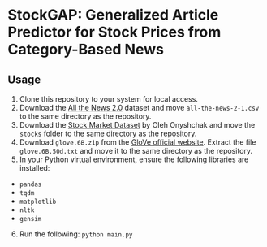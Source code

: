 # StockGAP: Generalized Article Predictor for Stock Prices from Category-Based News
## Usage
1. Clone this repository to your system for local access.
2. Download the [All the News 2.0](https://components.one/datasets/all-the-news-2-news-articles-dataset) dataset and move `all-the-news-2-1.csv` to the same directory as the repository.
3. Download the [Stock Market Dataset](https://www.kaggle.com/datasets/jacksoncrow/stock-market-dataset) by Oleh Onyshchak and move the `stocks` folder to the same directory as the repository.
4. Download ``glove.6B.zip`` from the [GloVe official website](https://nlp.stanford.edu/projects/glove/). Extract the file ``glove.6B.50d.txt`` and move it to the same directory as the repository.
5. In your Python virtual environment, ensure the following libraries are installed:
  - `pandas`
  - `tqdm`
  - `matplotlib`
  - `nltk`
  - `gensim`
6. Run the following: ``python main.py``
